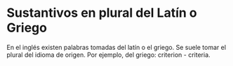 # Sustantivos en plural del Latín o Griego

En el inglés existen palabras tomadas del latín o el griego. Se suele tomar el plural del idioma de origen. Por ejemplo, del griego: criterion - criteria.
